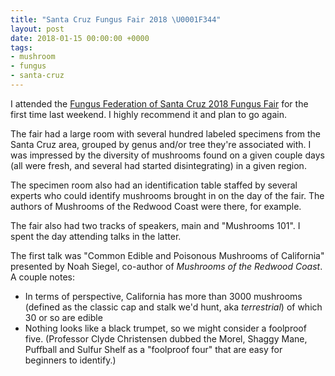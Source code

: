 ```yaml
---
title: "Santa Cruz Fungus Fair 2018 \U0001F344"
layout: post
date: 2018-01-15 00:00:00 +0000
tags:
- mushroom
- fungus
- santa-cruz
---
```

I attended the [Fungus Federation of Santa Cruz 2018 Fungus Fair](http://ffsc.us/fair) for the first time last weekend. I highly recommend it and plan to go again.

The fair had a large room with several hundred labeled specimens from the Santa Cruz area, grouped by genus and/or tree they're associated with. I was impressed by the diversity of mushrooms found on a given couple days (all were fresh, and several had started disintegrating) in a given region.

The specimen room also had an identification table staffed by several experts who could identify mushrooms brought in on the day of the fair. The authors of Mushrooms of the Redwood Coast were there, for example.

The fair also had two tracks of speakers, main and "Mushrooms 101". I spent the day attending talks in the latter.

The first talk was "Common Edible and Poisonous Mushrooms of California" presented by Noah Siegel, co-author of _Mushrooms of the Redwood Coast_. A couple notes:

* In terms of perspective, California has more than 3000 mushrooms (defined as the classic cap and stalk we'd hunt, aka _terrestrial_) of which 30 or so are edible
* Nothing looks like a black trumpet, so we might consider a foolproof five. (Professor Clyde Christensen dubbed the Morel, Shaggy Mane, Puffball and Sulfur Shelf as a "foolproof four" that are easy for beginners to identify.)